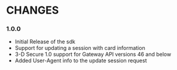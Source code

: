 # CHANGES

### 1.0.0
* Initial Release of the sdk
* Support for updating a session with card information
* 3-D Secure 1.0 support for Gateway API versions 46 and below
* Added User-Agent info to the update session request
